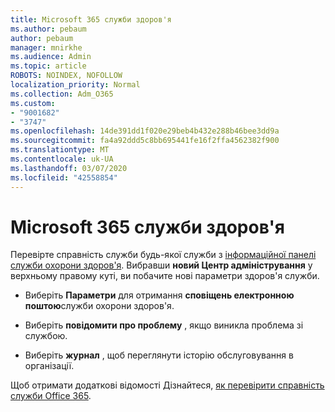 ```yaml
---
title: Microsoft 365 служби здоров'я
ms.author: pebaum
author: pebaum
manager: mnirkhe
ms.audience: Admin
ms.topic: article
ROBOTS: NOINDEX, NOFOLLOW
localization_priority: Normal
ms.collection: Adm_O365
ms.custom:
- "9001682"
- "3747"
ms.openlocfilehash: 14de391dd1f020e29beb4b432e288b46bee3dd9a
ms.sourcegitcommit: fa4a92ddd5c8bb695441fe16f2ffa4562382f900
ms.translationtype: MT
ms.contentlocale: uk-UA
ms.lasthandoff: 03/07/2020
ms.locfileid: "42558854"
---
```

# <a name="microsoft-365-service-health"></a>Microsoft 365 служби здоров'я


Перевірте справність служби будь-якої служби з [інформаційної панелі служби охорони здоров'я](https://admin.microsoft.com/Adminportal/Home?source=applauncher#/servicehealth). Вибравши **новий Центр адміністрування** у верхньому правому куті, ви побачите нові параметри здоров'я служби.

- Виберіть **Параметри** для отримання **сповіщень електронною поштою**служби охорони здоров'я.

- Виберіть **повідомити про проблему** , якщо виникла проблема зі службою.

- Виберіть **журнал** , щоб переглянути історію обслуговування в організації. 

Щоб отримати додаткові відомості Дізнайтеся, [як перевірити справність служби Office 365](https://docs.microsoft.com/en-us/office365/enterprise/view-service-health). 